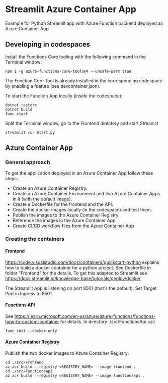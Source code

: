# Streamlit Azure Container App
Example for Python Streamlit app with Azure Function backend deployed as Azure Container App

## Developing in codespaces

Install the Functions Core tooling with the following command in the Terminal window:

    npm i -g azure-functions-core-tools@4 --unsafe-perm true

The Function Core Tool is already installed in the corresponding codespace by enabling a feature (see devcontainer.json).

To start the Function App locally (inside the codespace):

    dotnet restore
    dotnet build
    func start

Split the Terminal window, go to the Frontend directory and start Streamlit

    streamlit run Start.py

## Azure Container App

### General approach

To get the application deployed in an Azure Container App follow these steps:
- Create an Azure Container Registry.
- Create an Azure Container Environment and two Azure Container Apps in it (with the default image).
- Create a Dockerfile for the frontend and the API.
- Create the docker images locally (in the codespace) and test them.
- Publish the images to the Azure Container Registry
- Reference the images in the Azure Container App
- Create CI/CD workflow files from the Azure Container App

### Creating the containers

#### Frontend

https://code.visualstudio.com/docs/containers/quickstart-python explains how to build a docker container for a python project. See Dockerfile in folder "Frontend" for the details. To get this adapted to Streamlit see https://docs.streamlit.io/knowledge-base/tutorials/deploy/docker

The Streamlit App is listening on port 8501 (that's the default). Set Target Port in Ingress to 8501.


#### Functions APi

See https://learn.microsoft.com/en-us/azure/azure-functions/functions-how-to-custom-container for details.
In directory ./src/FunctionsApi call

    func init --docker-only
#### Azure Container Registry

Publish the two docker images to Azure Container Registry:

    cd ./src/Frontend
    az acr build --registry <REGISTRY_NAME> --image frontend .
    cd ./src/FunctionsApi
    az acr build --registry <REGISTRY_NAME> --image functionsapi .



